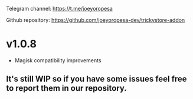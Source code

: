 Telegram channel:
https://t.me/joeyoropesa

Github repository:
https://github.com/joeyoropesa-dev/trickystore-addon

# v1.0.8 

- Magisk compatibility improvements

## It's still WIP so if you have some issues feel free to report them in our repository.
